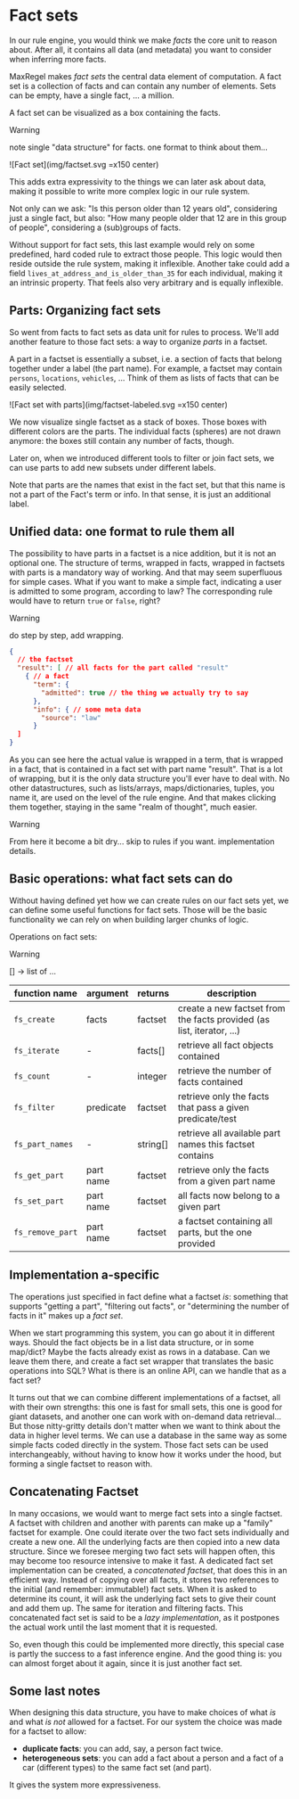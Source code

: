 # Fact sets

In our rule engine, you would think we make *facts* the core unit to reason about. 
After all, it contains all data (and metadata) you want to consider when inferring more facts.

MaxRegel makes *fact sets* the central data element of computation.
A fact set is a collection of facts and can contain any number of elements.
Sets can be empty, have a single fact, ... a million.

A fact set can be visualized as a box containing the facts.

> [!WARNING]
> note single "data structure" for facts. one format to think about them...

![Fact set](img/factset.svg =x150 center)

This adds extra expressivity to the things we can later ask about data, making it possible to write more complex logic in our rule system.

Not only can we ask: "Is this person older than 12 years old", considering just a single fact, but also:
"How many people older that 12 are in this group of people", considering a (sub)groups of facts.

Without support for fact sets, this last example would rely on some predefined, hard coded rule to extract those people. This logic would then reside outside the rule system, making it inflexible. Another take could add a field `lives_at_address_and_is_older_than_35` for each individual, making it an intrinsic property. That feels also very arbitrary and is equally inflexible.

## Parts: Organizing fact sets

So went from facts to fact sets as data unit for rules to process. We'll add another feature to those fact sets: a way to organize *parts* in a factset.

A part in a factset is essentially a subset, i.e. a section of facts that belong together under a label (the part name). For example, a factset may contain `persons`, `locations`, `vehicles`, ... Think of them as lists of facts that can be easily selected.

![Fact set with parts](img/factset-labeled.svg =x150 center)

We now visualize single factset as a stack of boxes. Those boxes with different colors are the parts. The individual facts (spheres) are not drawn anymore: the boxes still contain any number of facts, though.

Later on, when we introduced different tools to filter or join fact sets, we can use parts to add new subsets under different labels.

Note that parts are the names that exist in the fact set, but that this name is not a part of the Fact's term or info. In that sense, it is just an additional label. 

## Unified data: one format to rule them all

The possibility to have parts in a factset is a nice addition, but it is not an optional one. The structure of terms, wrapped in facts, wrapped in factsets with parts is a mandatory way of working. And that may seem superfluous for simple cases. What if you want to make a simple fact, indicating a user is admitted to some program, according to law? The corresponding rule would have to return `true` or `false`, right?

> [!WARNING]
> do step by step, add wrapping.

```json
{
  // the factset
  "result": [ // all facts for the part called "result"
    { // a fact
      "term": {
        "admitted": true // the thing we actually try to say
      },
      "info": { // some meta data
        "source": "law"
      }
  ]
}
```

As you can see here the actual value is wrapped in a term, that is wrapped in a fact, that is contained in a fact set with part name "result". That is a lot of wrapping, but it is the only data structure you'll ever have to deal with. No other datastructures, such as lists/arrays, maps/dictionaries, tuples, you name it, are used on the level of the rule engine. And that makes clicking them together, staying in the same "realm of thought", much easier.

> [!WARNING]
> From here it become a bit dry... skip to rules if you want. implementation details.


## Basic operations: what fact sets can do

Without having defined yet how we can create rules on our fact sets yet, we can define some useful functions for fact sets. Those will be the basic functionality we can rely on when building larger chunks of logic.


Operations on fact sets:

> [!WARNING]
> [] -> list of ...

| function name    | argument  | returns  | description                                                           |
|------------------|-----------|----------|-----------------------------------------------------------------------|
| `fs_create`      | facts     | factset  | create a new factset from the facts provided (as list, iterator, ...) |
| `fs_iterate`     | -         | facts[]  | retrieve all fact objects contained                                   |
| `fs_count`       | -         | integer  | retrieve the number of facts contained                                |
| `fs_filter`      | predicate | factset  | retrieve only the facts that pass a given predicate/test              |
| `fs_part_names`  | -         | string[] | retrieve all available part names this factset contains               |
| `fs_get_part`    | part name | factset  | retrieve only the facts from a given part name                        |
| `fs_set_part`    | part name | factset  | all facts now belong to a given part                                  |
| `fs_remove_part` | part name | factset  | a factset containing all parts, but the one provided                  |

## Implementation a-specific

The operations just specified in fact define what a factset *is*: something that supports "getting a part", "filtering out facts", or "determining the number of facts in it" makes up a *fact set*.

When we start programming this system, you can go about it in different ways. Should the fact objects be in a list data structure, or in some map/dict? Maybe the facts already exist as rows in a database. Can we leave them there, and create a fact set wrapper that translates the basic operations into SQL? What is there is an online API, can we handle that as a fact set?

It turns out that we can combine different implementations of a factset, all with their own strengths: this one is fast for small sets, this one is good for giant datasets, and another one can work with on-demand data retrieval... But those nitty-gritty details don't matter when we want to think about the data in higher level terms. We can use a database in the same way as some simple facts coded directly in the system. Those fact sets can be used interchangeably, without having to know how it works under the hood, but forming a single factset to reason with.

## Concatenating Factset

In many occasions, we would want to merge fact sets into a single factset. A factset with children and another with parents can make up a "family" factset for example. One could iterate over the two fact sets individually and create a new one. All the underlying facts are then copied into a new data structure. Since we foresee merging two fact sets will happen often, this may become too resource intensive to make it fast. 
A dedicated fact set implementation can be created, a *concatenated factset*, that does this in an efficient way. Instead of copying over all facts, it stores two references to the initial (and remember: immutable!) fact sets. When it is asked to determine its count, it will ask the underlying fact sets to give their count and add them up. The same for iteration and filtering facts. This concatenated fact set is said to be a *lazy implementation*, as it postpones the actual work until the last moment that it is requested. 

So, even though this could be implemented more directly, this special case is partly the success to a fast inference engine. And the good thing is: you can almost forget about it again, since it is just another fact set.

## Some last notes

When designing this data structure, you have to make choices of what *is* and what *is not* allowed for a factset. For our system the choice was made for a factset to allow: 

- **duplicate facts**: you can add, say, a person fact twice.
- **heterogeneous sets**: you can add a fact about a person and a fact of a car (different types) to the same fact set (and part).

It gives the system more expressiveness.

